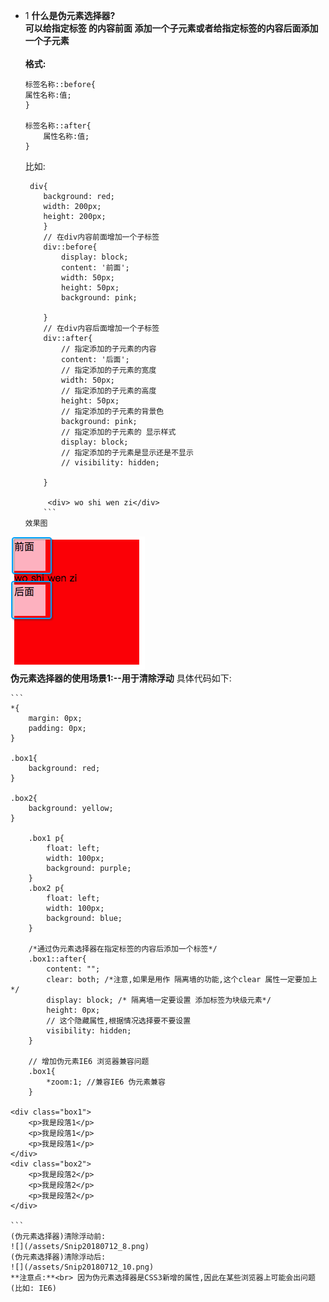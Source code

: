 
- 1 **什么是伪元素选择器?**<br>**可以给指定标签 的内容前面 添加一个子元素或者给指定标签的内容后面添加一个子元素** <br><br> **格式:**

    ```
    标签名称::before{
    属性名称:值;
    }

    标签名称::after{
        属性名称:值;
    }    
    ```
    比如:
    ```
     div{
        background: red;
        width: 200px;
        height: 200px;
        }
        // 在div内容前面增加一个子标签
        div::before{
            display: block;
            content: '前面';
            width: 50px;
            height: 50px;
            background: pink;

        }
        // 在div内容后面增加一个子标签
        div::after{
            // 指定添加的子元素的内容
            content: '后面';
            // 指定添加的子元素的宽度
            width: 50px;
            // 指定添加的子元素的高度
            height: 50px;
            // 指定添加的子元素的背景色
            background: pink;
            // 指定添加的子元素的 显示样式
            display: block;
            // 指定添加的子元素是显示还是不显示
            // visibility: hidden;
            
        }
        
         <div> wo shi wen zi</div>
        ```
    效果图      
![](/assets/Snip20180712_6.png)
<br>
**伪元素选择器的使用场景1:--用于清除浮动**
具体代码如下:

    ```
    *{
        margin: 0px;
        padding: 0px;
    }

    .box1{
        background: red;
    }

    .box2{
        background: yellow;
    }

        .box1 p{
            float: left;
            width: 100px;
            background: purple;
        }
        .box2 p{
            float: left;
            width: 100px;
            background: blue;
        }

        /*通过伪元素选择器在指定标签的内容后添加一个标签*/
        .box1::after{
            content: "";
            clear: both; /*注意,如果是用作 隔离墙的功能,这个clear 属性一定要加上*/
            display: block; /* 隔离墙一定要设置 添加标签为块级元素*/
            height: 0px;
            // 这个隐藏属性,根据情况选择要不要设置
            visibility: hidden;
        }
        
        // 增加伪元素IE6 浏览器兼容问题
        .box1{
            *zoom:1; //兼容IE6 伪元素兼容
        }

    <div class="box1">
        <p>我是段落1</p>
        <p>我是段落1</p>
        <p>我是段落1</p>
    </div>
    <div class="box2">
        <p>我是段落2</p>
        <p>我是段落2</p>
        <p>我是段落2</p>
    </div>
    
    ```
    (伪元素选择器)清除浮动前:
    ![](/assets/Snip20180712_8.png)
    (伪元素选择器)清除浮动后:
    ![](/assets/Snip20180712_10.png)
    **注意点:**<br> 因为伪元素选择器是CSS3新增的属性,因此在某些浏览器上可能会出问题(比如: IE6)
    





